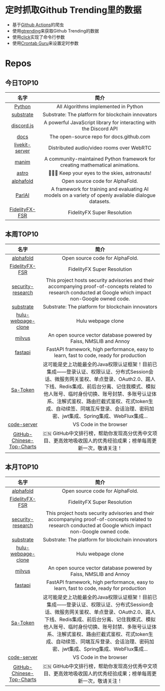 # 定时抓取Github Trending里的数据
* 基于[Github Actions](https://docs.github.com/en/actions)的爬虫
* 使用[gtrending](https://github.com/hedythedev/gtrending)来获取Github Trending的数据
* 使用[click](https://github.com/pallets/click)实现了命令行参数
* 使用[Crontab Guru](https://crontab.guru/)来设置定时参数

# Repos
## 今日TOP10 
<!-- START OF DAILY_TOP10_REPOS -->
| 名字 | 简介 |
| :----: | :----: |
| [Python](https://github.com/TheAlgorithms/Python) | All Algorithms implemented in Python |
| [substrate](https://github.com/paritytech/substrate) | Substrate: The platform for blockchain innovators |
| [discord.js](https://github.com/discordjs/discord.js) | A powerful JavaScript library for interacting with the Discord API |
| [docs](https://github.com/github/docs) | The open-source repo for docs.github.com |
| [livekit-server](https://github.com/livekit/livekit-server) | Distributed audio/video rooms over WebRTC |
| [manim](https://github.com/ManimCommunity/manim) | A community-maintained Python framework for creating mathematical animations. |
| [astro](https://github.com/snowpackjs/astro) | 🚀🧑‍🚀 Keep your eyes to the skies, astronauts! |
| [alphafold](https://github.com/deepmind/alphafold) | Open source code for AlphaFold. |
| [ParlAI](https://github.com/facebookresearch/ParlAI) | A framework for training and evaluating AI models on a variety of openly available dialogue datasets. |
| [FidelityFX-FSR](https://github.com/GPUOpen-Effects/FidelityFX-FSR) | FidelityFX Super Resolution |
<!-- END OF DAILY_TOP10_REPOS -->

## 本周TOP10
<!-- START OF WEEKLY_TOP10_REPOS -->
| 名字 | 简介 |
| :----: | :----: |
| [alphafold](https://github.com/deepmind/alphafold) | Open source code for AlphaFold. |
| [FidelityFX-FSR](https://github.com/GPUOpen-Effects/FidelityFX-FSR) | FidelityFX Super Resolution |
| [security-research](https://github.com/google/security-research) | This project hosts security advisories and their accompanying proof-of-concepts related to research conducted at Google which impact non-Google owned code. |
| [substrate](https://github.com/paritytech/substrate) | Substrate: The platform for blockchain innovators |
| [hulu-webpage-clone](https://github.com/bradtraversy/hulu-webpage-clone) | Hulu webpage clone |
| [milvus](https://github.com/milvus-io/milvus) | An open source vector database powered by Faiss, NMSLIB and Annoy |
| [fastapi](https://github.com/tiangolo/fastapi) | FastAPI framework, high performance, easy to learn, fast to code, ready for production |
| [Sa-Token](https://github.com/dromara/Sa-Token) | 这可能是史上功能最全的Java权限认证框架！目前已集成——登录认证、权限认证、分布式Session会话、微服务网关鉴权、单点登录、OAuth2.0、踢人下线、Redis集成、前后台分离、记住我模式、模拟他人账号、临时身份切换、账号封禁、多账号认证体系、注解式鉴权、路由拦截式鉴权、花式token生成、自动续签、同端互斥登录、会话治理、密码加密、jwt集成、Spring集成、WebFlux集成... |
| [code-server](https://github.com/cdr/code-server) | VS Code in the browser |
| [GitHub-Chinese-Top-Charts](https://github.com/kon9chunkit/GitHub-Chinese-Top-Charts) | 🇨🇳 GitHub中文排行榜，帮助你发现高分优秀中文项目、更高效地吸收国人的优秀经验成果；榜单每周更新一次，敬请关注！ |
<!-- END OF WEEKLY_TOP10_REPOS -->

## 本月TOP10
<!-- START OF MONTHLY_TOP10_REPOS -->
| 名字 | 简介 |
| :----: | :----: |
| [alphafold](https://github.com/deepmind/alphafold) | Open source code for AlphaFold. |
| [FidelityFX-FSR](https://github.com/GPUOpen-Effects/FidelityFX-FSR) | FidelityFX Super Resolution |
| [security-research](https://github.com/google/security-research) | This project hosts security advisories and their accompanying proof-of-concepts related to research conducted at Google which impact non-Google owned code. |
| [substrate](https://github.com/paritytech/substrate) | Substrate: The platform for blockchain innovators |
| [hulu-webpage-clone](https://github.com/bradtraversy/hulu-webpage-clone) | Hulu webpage clone |
| [milvus](https://github.com/milvus-io/milvus) | An open source vector database powered by Faiss, NMSLIB and Annoy |
| [fastapi](https://github.com/tiangolo/fastapi) | FastAPI framework, high performance, easy to learn, fast to code, ready for production |
| [Sa-Token](https://github.com/dromara/Sa-Token) | 这可能是史上功能最全的Java权限认证框架！目前已集成——登录认证、权限认证、分布式Session会话、微服务网关鉴权、单点登录、OAuth2.0、踢人下线、Redis集成、前后台分离、记住我模式、模拟他人账号、临时身份切换、账号封禁、多账号认证体系、注解式鉴权、路由拦截式鉴权、花式token生成、自动续签、同端互斥登录、会话治理、密码加密、jwt集成、Spring集成、WebFlux集成... |
| [code-server](https://github.com/cdr/code-server) | VS Code in the browser |
| [GitHub-Chinese-Top-Charts](https://github.com/kon9chunkit/GitHub-Chinese-Top-Charts) | 🇨🇳 GitHub中文排行榜，帮助你发现高分优秀中文项目、更高效地吸收国人的优秀经验成果；榜单每周更新一次，敬请关注！ |
<!-- END OF MONTHLY_TOP10_REPOS -->
